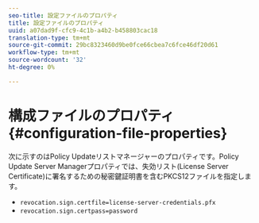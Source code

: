 ```yaml
---
seo-title: 設定ファイルのプロパティ
title: 設定ファイルのプロパティ
uuid: a07dad9f-cfc9-4c1b-a4b2-b458803cac18
translation-type: tm+mt
source-git-commit: 29bc8323460d9be0fce66cbea7c6fce46df20d61
workflow-type: tm+mt
source-wordcount: '32'
ht-degree: 0%

---
```



# 構成ファイルのプロパティ{#configuration-file-properties}

次に示すのはPolicy Updateリストマネージャーのプロパティです。Policy Update Server Managerプロパティでは、失効リスト(License Server Certificate)に署名するための秘密鍵証明書を含むPKCS12ファイルを指定します。

* `revocation.sign.certfile=license-server-credentials.pfx`
* `revocation.sign.certpass=password`

